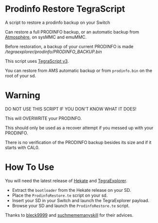 # Prodinfo Restore TegraScript
A script to restore a prodinfo backup on your Switch

Can restore a full PRODINFO backup, or an automatic backup from [Atmosphère](https://github.com/Atmosphere-NX/Atmosphere), on sysMMC and emuMMC.

Before restoration, a backup of your current PRODINFO is made */tegraexplorer/prodinfo/PRODINFO_BACKUP.bin*

This script uses [TegraScript v3](https://github.com/suchmememanyskill/TegraScript).

You can restore from AMS automatic backup or from `prodinfo.bin` on the root of your sd.

# Warning

DO NOT USE THIS SCRIPT IF YOU DON'T KNOW WHAT IT DOES!

This will OVERWRITE your PRODINFO.

This should only be used as a recover attempt if you messed up with your PRODINFO.

There is no verification of the PRODINFO backup besides its size and if it starts with CAL0.

# How To Use

You will need the latest release of [Hekate](https://github.com/CTCaer/hekate/releases) and [TegraExplorer](https://github.com/suchmememanyskill/TegraExplorer/releases).

- Extract the `bootloader` from the Hekate release on your SD.
- Place the `ProdinfoRestore.te` script on your sd.
- Insert your SD in your Switch and launch the TegraExplorer payload.
- Browse your SD and launch the `ProdinfoRestore.te` script.


Thanks to [bleck9999](https://github.com/bleck9999) and [suchmememanyskill](https://github.com/suchmememanyskill) for their advices.